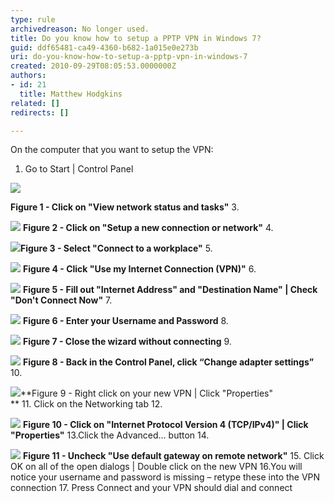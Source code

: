 ```yaml
---
type: rule
archivedreason: No longer used.
title: Do you know how to setup a PPTP VPN in Windows 7?
guid: ddf65481-ca49-4360-b682-1a015e0e273b
uri: do-you-know-how-to-setup-a-pptp-vpn-in-windows-7
created: 2010-09-29T08:05:53.0000000Z
authors:
- id: 21
  title: Matthew Hodgkins
related: []
redirects: []

---
```


On the computer that you want to setup the VPN: 

<!--endintro-->

1. Go to Start | Control Panel 

![](SetupStep2.jpg)

**Figure 1 - Click on "View network status and tasks"** 3.

![](SetupStep3.jpg) **Figure 2 - Click on "Setup a new connection or network"** 4.

![](SetupStep4.jpg)**Figure 3 - Select "Connect to a workplace"** 5.

![](SetupStep5.jpg) **Figure 4 - Click "Use my Internet Connection (VPN)"** 6.

![](SetupStep6.jpg) **Figure 5 - Fill out "Internet Address" and "Destination Name" | Check "Don't Connect Now"** 7. 

![](SetupStep7.jpg) **Figure 6 - Enter your Username and Password** 8.

![](SetupStep8.jpg) **Figure 7 - Close the wizard without connecting** 9.

![](SetupStep9.jpg) **Figure 8 - Back in the Control Panel, click “Change adapter settings”** 10.

![](SetupStep10.jpg)**Figure 9 - Right click on your new VPN | Click "Properties"  
** 
 11. Click on the Networking tab 
 12.

![](SetupStep12.jpg) **Figure 10 - Click on "Internet Protocol Version 4 (TCP/IPv4)" | Click "Properties"** 13.Click the Advanced… button
 14. 

![](SetupStep14.jpg) **Figure 11 - Uncheck "Use default gateway on remote network"** 
15. Click OK on all of the open dialogs | Double click on the new VPN 
 16.You will notice your username and password is missing – retype these into the VPN connection 
 17. Press Connect and your VPN should dial and connect
